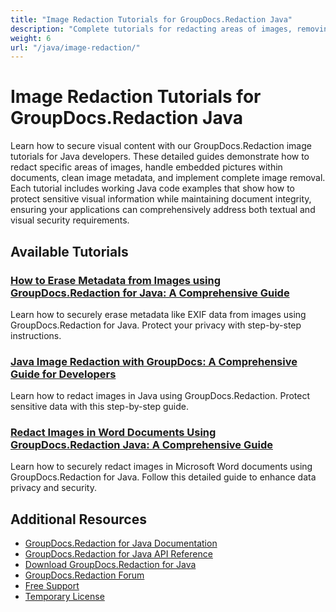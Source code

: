 ```yaml
---
title: "Image Redaction Tutorials for GroupDocs.Redaction Java"
description: "Complete tutorials for redacting areas of images, removing embedded images, and cleaning image metadata using GroupDocs.Redaction for Java."
weight: 6
url: "/java/image-redaction/"
---
```

# Image Redaction Tutorials for GroupDocs.Redaction Java

Learn how to secure visual content with our GroupDocs.Redaction image tutorials for Java developers. These detailed guides demonstrate how to redact specific areas of images, handle embedded pictures within documents, clean image metadata, and implement complete image removal. Each tutorial includes working Java code examples that show how to protect sensitive visual information while maintaining document integrity, ensuring your applications can comprehensively address both textual and visual security requirements.

## Available Tutorials

### [How to Erase Metadata from Images using GroupDocs.Redaction for Java&#58; A Comprehensive Guide](./erase-metadata-images-groupdocs-redaction-java/)
Learn how to securely erase metadata like EXIF data from images using GroupDocs.Redaction for Java. Protect your privacy with step-by-step instructions.

### [Java Image Redaction with GroupDocs&#58; A Comprehensive Guide for Developers](./java-image-redaction-groupdocs-tutorial/)
Learn how to redact images in Java using GroupDocs.Redaction. Protect sensitive data with this step-by-step guide.

### [Redact Images in Word Documents Using GroupDocs.Redaction Java&#58; A Comprehensive Guide](./redact-images-word-docs-groupdocs-redaction-java/)
Learn how to securely redact images in Microsoft Word documents using GroupDocs.Redaction for Java. Follow this detailed guide to enhance data privacy and security.

## Additional Resources

- [GroupDocs.Redaction for Java Documentation](https://docs.groupdocs.com/redaction/java/)
- [GroupDocs.Redaction for Java API Reference](https://reference.groupdocs.com/redaction/java/)
- [Download GroupDocs.Redaction for Java](https://releases.groupdocs.com/redaction/java/)
- [GroupDocs.Redaction Forum](https://forum.groupdocs.com/c/redaction/33)
- [Free Support](https://forum.groupdocs.com/)
- [Temporary License](https://purchase.groupdocs.com/temporary-license/)
